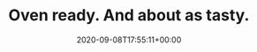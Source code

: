 ---
retweeted: false
source: <a href="http://www.samruston.co.uk" rel="nofollow">Flamingo for Android</a>
entities:
  hashtags: []
  symbols: []
  user_mentions: []
  urls:
  - url: https://t.co/vMhVEYmqyF
    expanded_url: https://sz.de/1.5024383
    display_url: sz.de/1.5024383
    indices:
    - '34'
    - '57'
display_text_range:
- '0'
- '57'
favorite_count: '1'
id_str: '1303391447270543364'
truncated: false
retweet_count: '0'
id: '1303391447270543364'
possibly_sensitive: false
created_at: Tue Sep 08 17:55:11 +0000 2020
favorited: false
full_text: |-
  Oven ready.
  And about as tasty.
lang: en
quote_url: https://sz.de/1.5024383
tags:
- pesos:twitter
date: '2020-09-08T17:55:11+00:00'
src: https://twitter.com/bascht/status/1303391447270543364
original_url: https://twitter.com/bascht/status/1303391447270543364
type: twitter_tweet
text: |-
  Oven ready.
  And about as tasty.
title: |-
  Oven ready.
  And about as tasty.

---